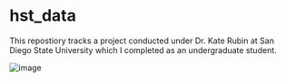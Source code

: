 # hst_data

This repostiory tracks a project conducted under Dr. Kate Rubin at San Diego State University which I completed as an undergraduate student.

![image](https://user-images.githubusercontent.com/47015033/234673090-7fa02544-adbe-4078-a02d-67d02662c07e.png)
